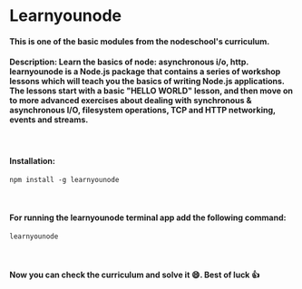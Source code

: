 # Learnyounode

#### This is one of the basic modules from the nodeschool's curriculum.

#### Description: Learn the basics of node: asynchronous i/o, http. learnyounode is a Node.js package that contains a series of workshop lessons which will teach you the basics of writing Node.js applications. The lessons start with a basic "HELLO WORLD" lesson, and then move on to more advanced exercises about dealing with synchronous & asynchronous I/O, filesystem operations, TCP and HTTP networking, events and streams.

<br/>

#### Installation:

```npm
npm install -g learnyounode
```

<br/>

#### For running the learnyounode terminal app add the following command:

```npm
learnyounode
```

<br/>

#### Now you can check the curriculum and solve it 😄. Best of luck 👍
